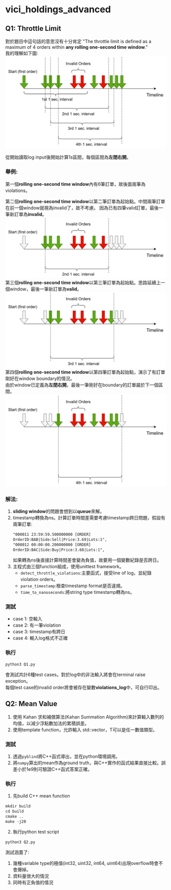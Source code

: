 # vici_holdings_advanced

## Q1: Throttle Limit
對於題目中這句話的意思沒有十分肯定 "The throttle limit is defined as a maximum of 4 orders within **any rolling one-second time window**."\
我的理解如下圖:
![image](https://github.com/weimin023/vici_holdings_advanced/blob/main/vici.drawio.png)

從開始讀取log input後開始計算1s區間，每個區間為**左閉右開**。
### 舉例:
第一個**rolling one-second time window**內有6筆訂單，故後面兩筆為violations。

第二個**rolling one-second time window**以第二筆訂單為起始點。中間兩筆訂單在前一個window就視為invalid了，故不考慮。
因為已有四筆valid訂單，最後一筆新訂單為**invalid**。
![image](https://github.com/weimin023/vici_holdings_advanced/blob/main/vici2.drawio.png)
第三個**rolling one-second time window**以第三筆訂單為起始點。思路延續上一個window，最後一筆新訂單為**valid**。\
![image](https://github.com/weimin023/vici_holdings_advanced/blob/main/vici3.drawio.png)
第四個**rolling one-second time window**以第四筆訂單為起始點，演示了有訂單剛好在window boundary的情況。\
由於window已定義為**左閉右開**，最後一筆剛好在boundary的訂單屬於下一個區間。\
![image](https://github.com/weimin023/vici_holdings_advanced/blob/main/vici4.drawio.png)

### 解法:
1. **sliding window**的問題會想到以**queue**來解。
2. timestamp轉換為ns。計算訂單時間差需要考慮timestamp跨日問題，假設有兩筆訂單:
   ```
   "000011 23:59:59.500000000 [ORDER] OrderID:BAB|Side:Sell|Price:3.69|Lots:1",
   "000012 00:00:00.200000000 [ORDER] OrderID:BAC|Side:Buy|Price:3.68|Lots:1",
   ```
   如果轉為ns後直接計算時間差會變為負值，故要用一個變數紀錄是否跨日。
4. 主程式由三個function組成，使用unittest framework。
   - `detect_throttle_violations`:主要函式，接受line of log，並紀錄violation orders。
   - `parse_timestamp`:檢查timestamp format是否違規。
   - `time_to_nanoseconds`:將string type timestamp轉為ns。
### 測試
  - case 1: 空輸入
  - case 2: 有一筆violation
  - case 3: timestamp有跨日
  - case 4: 輸入log格式不正確
### 執行
```
python3 Q1.py
```
會測試共計6種test cases。對於log中的非法輸入將會在terminal raise exception。\
每個test case的invalid order將會被存在變數**violations_log**中，可自行印出。

## Q2: Mean Value
1. 使用 Kahan 求和補償算法(Kahan Summation Algorithm)來計算輸入數列的均值，以減少浮點數加法的累積誤差。
2. 使用template function，允許輸入 std::vector<T>，T可以是任一數值類型。
### 測試
1. 透過`pyblind`將C++函式導出，並在python環境調用。
2. 將`numpy`算出的mean作為ground truth，與C++實作的函式結果直接比較。誤差小於1e9則可驗證C++函式答案正確。
### 執行
1. 先build C++ mean function
```
mkdir build
cd build
cmake ..
make -j20
```
2. 執行python test script
```
python3 Q2.py
```
測試涵蓋了:
1. 幾種variable type的極值(int32, uint32, int64, uint64)出現overflow時會不會爆掉。
2. 資料量很大的情況
3. 同時有正負值的情況
